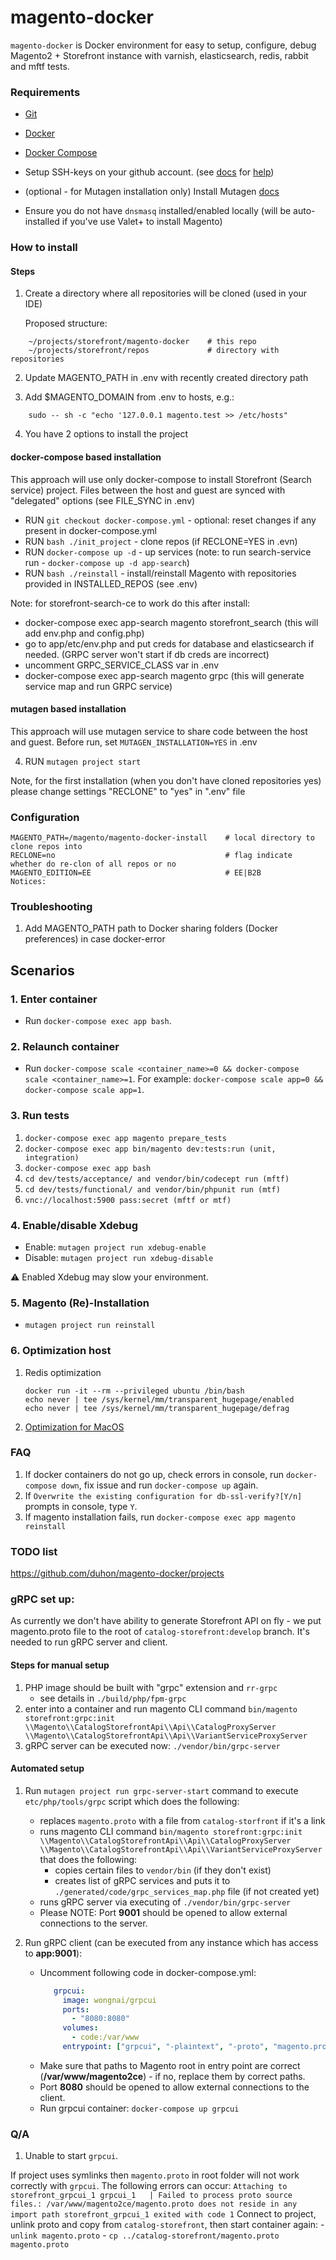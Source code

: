 # magento-docker

`magento-docker` is Docker environment for easy to setup, configure, debug Magento2 + Storefront instance with varnish, elasticsearch, redis, rabbit and mftf tests.

### Requirements

* [Git](https://git-scm.com/book/en/v2/Getting-Started-Installing-Git)
* [Docker](https://docs.docker.com/)
* [Docker Compose](https://docs.docker.com/compose/install/)
* Setup SSH-keys on your github account. (see [docs](https://help.github.com/en/github/authenticating-to-github/generating-a-new-ssh-key-and-adding-it-to-the-ssh-agent)  for [help](https://help.github.com/en/github/authenticating-to-github/adding-a-new-ssh-key-to-your-github-account))

* (optional - for Mutagen installation only) Install Mutagen [docs](https://mutagen.io/documentation/introduction/installation)
* Ensure you do not have `dnsmasq` installed/enabled locally (will be auto-installed if you've use Valet+ to install Magento)


### How to install

#### Steps
1. Create a directory where all repositories will be cloned (used in your IDE)
 
    Proposed structure:
```
    ~/projects/storefront/magento-docker    # this repo
    ~/projects/storefront/repos             # directory with repositories
```

2. Update MAGENTO_PATH in .env with recently created directory path

3. Add $MAGENTO_DOMAIN from .env to hosts, e.g.:

```
    sudo -- sh -c "echo '127.0.0.1 magento.test >> /etc/hosts"
```

4. You have 2 options to install the project
#### docker-compose based installation

This approach will use only docker-compose to install Storefront (Search service) project. Files between the host and guest are synced with "delegated" options (see FILE_SYNC in .env) 
 - RUN `git checkout docker-compose.yml` - optional: reset changes if any present in docker-compose.yml
 - RUN `bash ./init_project` - clone repos (if RECLONE=YES in .evn)
 - RUN `docker-compose up -d` - up services (note: to run search-service run - `docker-compose up -d app-search`)
 - RUN `bash ./reinstall` - install/reinstall Magento with repositories provided in INSTALLED_REPOS (see .env)
 
 Note: for storefront-search-ce to work do this after install:
 - docker-compose exec app-search magento storefront_search (this will add env.php and config.php)
 - go to app/etc/env.php and put creds for database and elasticsearch if needed. (GRPC server won't start if db creds are incorrect)
 - uncomment GRPC_SERVICE_CLASS var in .env
 - docker-compose exec app-search magento grpc (this will generate service map and run GRPC service)
 
#### mutagen based installation
This approach will use mutagen service to share code between the host and guest.
Before run, set `MUTAGEN_INSTALLATION=YES` in .env  

4. RUN `mutagen project start`

Note, for the first installation (when you don't have cloned repositories yes) please change settings "RECLONE" to "yes" in ".env" file

### Configuration

    MAGENTO_PATH=/magento/magento-docker-install    # local directory to clone repos into
    RECLONE=no                                      # flag indicate whether do re-clon of all repos or no
    MAGENTO_EDITION=EE                              # EE|B2B
    Notices:

### Troubleshooting
   1. Add MAGENTO_PATH path to Docker sharing folders (Docker preferences) in case docker-error

## Scenarios

### 1. Enter container
* Run `docker-compose exec app bash`.

### 2. Relaunch container
* Run `docker-compose scale <container_name>=0 && docker-compose scale <container_name>=1`. For example: `docker-compose scale app=0 && docker-compose scale app=1`.

### 3. Run tests

1. `docker-compose exec app magento prepare_tests`
2. `docker-compose exec app bin/magento dev:tests:run (unit, integration)`
3. `docker-compose exec app bash`
4. `cd dev/tests/acceptance/ and vendor/bin/codecept run (mftf)`
5. `cd dev/tests/functional/ and vendor/bin/phpunit run (mtf)`
6. `vnc://localhost:5900 pass:secret (mftf or mtf)`

### 4. Enable/disable Xdebug

* Enable: `mutagen project run xdebug-enable`
* Disable: `mutagen project run xdebug-disable`


:warning: Enabled Xdebug may slow your environment. 

### 5. Magento (Re)-Installation

* `mutagen project run reinstall`

### 6. Optimization host

1. Redis optimization 
    ```
    docker run -it --rm --privileged ubuntu /bin/bash
    echo never | tee /sys/kernel/mm/transparent_hugepage/enabled
    echo never | tee /sys/kernel/mm/transparent_hugepage/defrag
    ```
2. [Optimization for MacOS](https://gist.github.com/tombigel/d503800a282fcadbee14b537735d202c)

### FAQ
1. If docker containers do not go up, check errors in console, run `docker-compose down`, fix issue and run `docker-compose up` again.
2. If `Overwrite the existing configuration for db-ssl-verify?[Y/n]` prompts in console, type `Y`.
3. If magento installation fails, run `docker-compose exec app magento reinstall`

### TODO list
https://github.com/duhon/magento-docker/projects

### gRPC set up:
As currently we don't have ability to generate Storefront API on fly - we put magento.proto file to the root of `catalog-storefront:develop` branch.
It's needed to run gRPC server and client.
#### Steps for manual setup
1. PHP image should be built with "grpc" extension and `rr-grpc`
   - see details in `./build/php/fpm-grpc`
2. enter into a container and run magento CLI command `bin/magento storefront:grpc:init \\Magento\\CatalogStorefrontApi\\Api\\CatalogProxyServer \\Magento\\CatalogStorefrontApi\\Api\\VariantServiceProxyServer` 
3. gRPC server can be executed now: `./vendor/bin/grpc-server`
 
#### Automated setup
1. Run `mutagen project run grpc-server-start` command to execute `etc/php/tools/grpc` script which does the following:
   - replaces `magento.proto` with a file from `catalog-storfront` if it's a link  
   - runs magento CLI command `bin/magento storefront:grpc:init \\Magento\\CatalogStorefrontApi\\Api\\CatalogProxyServer \\Magento\\CatalogStorefrontApi\\Api\\VariantServiceProxyServer` that does the following: 
        - copies certain files to `vendor/bin` (if they don't exist)
        - creates list of gRPC services and puts it to `./generated/code/grpc_services_map.php` file (if not created yet)
   - runs gRPC server via executing of `./vendor/bin/grpc-server`
   - Please NOTE: Port **9001** should be opened to allow external connections to the server.

2. Run gRPC client (can be executed from any instance which has access to **app:9001**):
   - Uncomment following code in docker-compose.yml:
     ```yaml
        grpcui:
          image: wongnai/grpcui
          ports:
            - "8080:8080"
          volumes:
            - code:/var/www
          entrypoint: ["grpcui", "-plaintext", "-proto", "magento.proto", "-port", "8080", "-bind", "0.0.0.0", "-import-path", "/var/www/magento2ce", "app:9001"]
     ```
   - Make sure that paths to Magento root in entry point are correct (**/var/www/magento2ce**) - if no, replace them by correct paths.
   - Port **8080** should be opened to allow external connections to the client.
   - Run grpcui container: `docker-compose up grpcui`

### Q/A
 1. Unable to start `grpcui`.
 
 If project uses symlinks then `magento.proto` in root folder will not work correctly with `grpcui`. The following errors can occur:
    ```
   Attaching to storefront_grpcui_1
   grpcui_1   | Failed to process proto source files.: /var/www/magento2ce/magento.proto does not reside in any import path
   storefront_grpcui_1 exited with code 1
    ```
    Connect to project, unlink proto and copy from `catalog-storefront`, then start container again:
     - `unlink magento.proto`
     - `cp ../catalog-storefront/magento.proto magento.proto`
